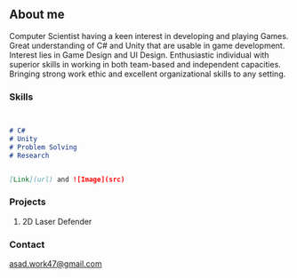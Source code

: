 ## About me

Computer Scientist having a keen interest in developing and playing Games. Great understanding of C# and Unity that are usable in game development. Interest lies in Game Design and UI Design. Enthusiastic individual with superior skills in working in both team-based and independent capacities. Bringing strong work ethic and excellent organizational skills to any setting.

### Skills

```markdown


# C#
# Unity
# Problem Solving
# Research


[Link](url) and ![Image](src)
```

### Projects

1) 2D Laser Defender

### Contact
asad.work47@gmail.com
